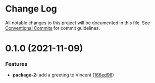 # Change Log

All notable changes to this project will be documented in this file.
See [Conventional Commits](https://conventionalcommits.org) for commit guidelines.

# 0.1.0 (2021-11-09)


### Features

* **package-2:** add a greeting to Vincent ([166ed96](https://github.com/maeertin/lerna-test/commit/166ed96793f97d3fb7377d230f97fd3ea0991fcd))

